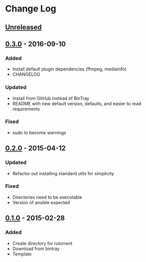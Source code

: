 # Change Log

## [Unreleased][unreleased]

## [0.3.0] - 2016-09-10
### Added
- Install default plugin dependencies (ffmpeg, mediainfo)
- CHANGELOG

### Updated
- Install from GitHub instead of BinTray
- README with new default version, defaults, and easier to read requirements

### Fixed
- sudo to become warnings

## [0.2.0] - 2015-04-12
### Updated
- Refactor out installing standard utils for simplicity

### Fixed
- Directories need to be executable
- Version of ansible expected

## [0.1.0] - 2015-02-28
### Added
- Create directory for rutorrent
- Download from bintray
- Template 

[Unreleased]: https://github.com/cmprescott/ansible-role-rutorrent/compare/0.3.0...HEAD
[0.3.0]: https://github.com/cmprescott/ansible-role-rutorrent/compare/0.2.0...0.3.0
[0.2.0]: https://github.com/cmprescott/ansible-role-rutorrent/compare/0.1.0...0.2.0
[0.1.0]: https://github.com/cmprescott/ansible-role-rutorrent/compare/0.0.0...0.1.0